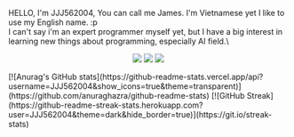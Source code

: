 HELLO, I'm JJJ562004, You can call me James. I'm Vietnamese yet I like to use my English name. :p\
I can't say i'm an expert programmer myself yet, but I have a big interest in learning new things about programming, especially AI field.\
<p align = "center">
<img src = "https://github.com/user-attachments/assets/e84d38f2-8556-4b85-879b-ecb43b145813"/>
<img src = "https://github.com/user-attachments/assets/90cbe9f9-bc41-46ed-b7dc-bf21ff11f73d"/>
<img src = "https://github.com/user-attachments/assets/6b2df436-9ac1-482c-859c-33547881edab"/>
</p>
[![Anurag's GitHub stats](https://github-readme-stats.vercel.app/api?username=JJJ562004&show_icons=true&theme=transparent)](https://github.com/anuraghazra/github-readme-stats)
[![GitHub Streak](https://github-readme-streak-stats.herokuapp.com?user=JJJ562004&theme=dark&hide_border=true)](https://git.io/streak-stats)
